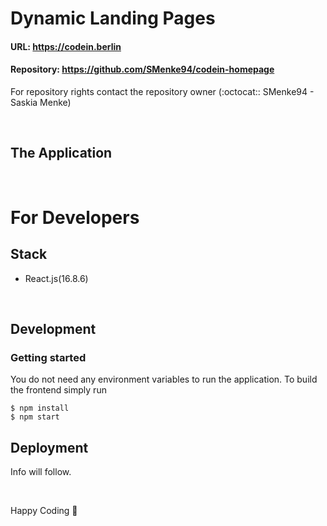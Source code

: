 # Dynamic Landing Pages
#### URL: https://codein.berlin
#### Repository: https://github.com/SMenke94/codein-homepage
For repository rights contact the repository owner (:octocat:: SMenke94 - Saskia Menke)

&nbsp;

## The Application


&nbsp;

# For Developers
## Stack
 * React.js(16.8.6)

&nbsp;

## Development
### Getting started
You do not need any environment variables to run the application.
To build the frontend simply run
```
$ npm install
$ npm start
```

## Deployment
Info will follow.

&nbsp;

Happy Coding :penguin:
